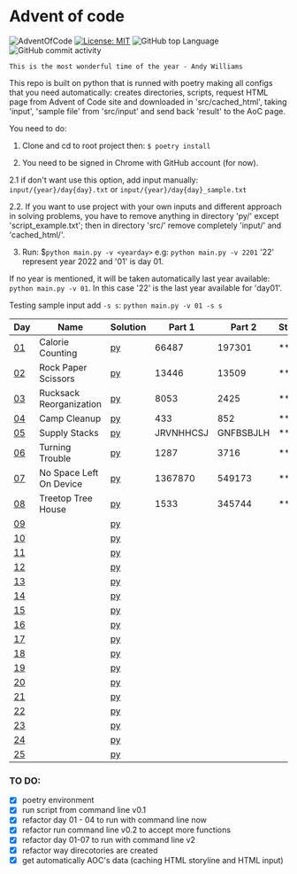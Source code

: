 # Advent of code

![AdventOfCode](https://img.shields.io/badge/Advent%20Of%20Code-2022-blue?style=flat-square) [![License: MIT](https://img.shields.io/badge/License-MIT-green.svg)](https://img.shields.io/github/license/Vasile-hij/pyAOC-2022?style=flat-square) ![GitHub top Language](https://img.shields.io/github/languages/count/Vasile-hij/pyAOC-2022?style=flat-square) ![GitHub commit activity](https://img.shields.io/github/commit-activity/w/Vasile-Hij/pyAOC-2022)

`This is the most wonderful time of the year - Andy Williams`

This repo is built on python that is runned with poetry making all configs that you need automatically: creates directories, scripts,
request HTML page from Advent of Code site and downloaded in 'src/cached_html', taking 'input', 'sample file' from 'src/input' and send back 'result' to the AoC page.

You need to do:
1. Clone and cd to root project then:
`$ poetry install`

2. You need to be signed in Chrome with GitHub account (for now).

2.1 if don't want use this option, add input manually: `input/{year}/day{day}.txt` or `input/{year}/day{day}_sample.txt`

2.2. If you want to use project with your own inputs and different approach in solving problems, you have to remove anything in directory 'py/' except 'script_example.txt'; then in directory 'src/' remove completely 'input/' and 'cached_html/'.


3. Run:
$`python main.py -v <yearday>` e.g: `python main.py -v 2201` '22' represent year 2022 and '01' is day 01.

If no year is mentioned, it will be taken automatically last year available: `python main.py -v 01`. 
In this case '22' is the last year available for 'day01'.

Testing sample input add `-s s`: `python main.py -v 01 -s s`


 
|  Day                                  | Name                    | Solution             | Part 1    | Part 2    | Stars   |
|---------------------------------------|-------------------------|----------------------|-----------|-----------|---------|
| [01](data/cached_html/2022/day1.html) | Calorie Counting        | [py](py/22/day01.py) | 66487     | 197301    | **      |
| [02](data/cached_html/2022/day2.html) | Rock Paper Scissors     | [py](py/22/day02.py) | 13446     | 13509     | **      |
| [03](data/cached_html/2022/day3.html) | Rucksack Reorganization | [py](py/22/day03.py) | 8053      | 2425      | **      |
| [04](data/cached_html/2022/day4.html) | Camp Cleanup            | [py](py/22/day04.py) | 433       | 852       | **      |
| [05](data/cached_html/2022/day5.html) | Supply Stacks           | [py](py/22/day05.py) | JRVNHHCSJ | GNFBSBJLH | **      |
| [06](data/cached_html/2022/day6.html) | Turning Trouble         | [py](py/22/day06.py) | 1287      | 3716      | **      |
| [07](data/cached_html/2022/day7.html) | No Space Left On Device | [py](py/22/day07.py) | 1367870   | 549173    | **      |
| [08](data/cached_html/2022/day8.html) | Treetop Tree House      | [py](py/22/day08.py) | 1533      | 345744    | **      |
| [09](data/cached_html/2022/day9.html) |                         | [py](py/22/day09.py) |           |           |         |
| [10](data/cached_html/2022/day10.html)|                         | [py](py/22/day10.py) |           |           |         |
| [11](data/cached_html/2022/day11.html)|                         | [py](py/22/day11.py) |           |           |         |
| [12](data/cached_html/2022/day12.html)|                         | [py](py/22/day12.py) |           |           |         |
| [13](data/cached_html/2022/day13.html)|                         | [py](py/22/day13.py) |           |           |         |
| [14](data/cached_html/2022/day14.html)|                         | [py](py/22/day14.py) |           |           |         |
| [15](data/cached_html/2022/day15.html)|                         | [py](py/22/day15.py) |           |           |         |
| [16](data/cached_html/2022/day16.html)|                         | [py](py/22/day16.py) |           |           |         |
| [17](data/cached_html/2022/day17.html)|                         | [py](py/22/day17.py) |           |           |         |
| [18](data/cached_html/2022/day18.html)|                         | [py](py/22/day18.py) |           |           |         |
| [19](data/cached_html/2022/day19.html)|                         | [py](py/22/day19.py) |           |           |         |
| [20](data/cached_html/2022/day20.html)|                         | [py](py/22/day20.py) |           |           |         |
| [21](data/cached_html/2022/day21.html)|                         | [py](py/22/day21.py) |           |           |         |
| [22](data/cached_html/2022/day22.html)|                         | [py](py/22/day22.py) |           |           |         |
| [23](data/cached_html/2022/day23.html)|                         | [py](py/22/day23.py) |           |           |         |
| [24](data/cached_html/2022/day24.html)|                         | [py](py/22/day24.py) |           |           |         |
| [25](data/cached_html/2022/day25.html)|                         | [py](py/22/day25.py) |           |           |         |

### TO DO:
- [x] poetry environment
- [x] run script from command line v0.1
- [x] refactor day 01 - 04 to run with command line now
- [x] refactor run command line v0.2 to accept more functions
- [x] refactor day 01-07 to run with command line v2
- [x] refactor way direcotories are created
- [x] get automatically AOC's data (caching HTML storyline and HTML input)

